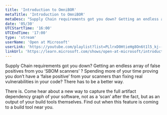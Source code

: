 ```yaml
---
title: 'Introduction to OmniBOR'
metaTitle: 'Introduction to OmniBOR'
metaDesc: "Supply Chain requirements got you down? Getting an endless array of false positives from you ‘SBOM scanners’ ? Spending more of your time proving you don’t have a ‘false positive’ from your scanners than fixing real vulnerabilities in your code? There has to be a better way. There is. Come hear about a new way to capture the full artifact dependency graph of your software, not as a ‘scan’ after the fact, but as an output of your build tools themselves. Find out when this feature is coming to a build tool near you."
date: '05/30'
UTCStartTime: '16:00'
UTCEndTime: '17:00'
type: 'stream'
userName: 'Open at Microsoft'
userLink: 'https://youtube.com/playlist?list=PLlrxD0HtieHg8On6t1l5_kj--7PMmyfGi'
linkUrl: 'https://learn.microsoft.com/shows/open-at-microsoft/introduction-to-omnibor'
---
```


Supply Chain requirements got you down?
Getting an endless array of false positives from you ‘SBOM scanners’ ?
Spending more of your time proving you don’t have a ‘false positive’ from your scanners than fixing real vulnerabilities in your code?
There has to be a better way.

There is. Come hear about a new way to capture the full artifact dependency graph of your software, not as a ‘scan’ after the fact, but as an output of your build tools themselves. Find out when this feature is coming to a build tool near you.
